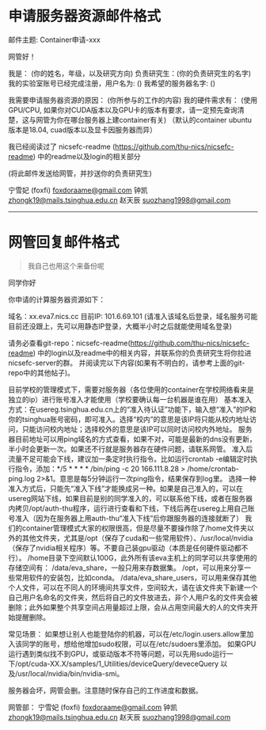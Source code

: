 # 申请服务器资源邮件格式

邮件主题: Container申请-xxx

网管好！

我是： (你的姓名，年级，以及研究方向)
负责研究生：(你的负责研究生的名字)
我的实验室账号已经完成注册，用户名为: ()
我希望的服务器名字: ()

我需要申请服务器资源的原因： (你所参与的工作的内容)
我的硬件需求有： (使用GPU/CPU, 如果你对CUDA版本以及GPU卡的版本有要求，请一定预先查询清楚，这与网管为你在哪台服务器上建container有关) 
  （默认的container ubuntu版本是18.04, cuad版本以及显卡因服务器而异）

我已经阅读过了 nicsefc-readme (https://github.com/thu-nics/nicsefc-readme) 中的readme以及login的相关部分

(将此邮件发送给网管，并抄送你的负责研究生)

宁雪妃 (foxfi)   foxdoraame@gmail.com
钟凯                zhongk19@mails.tsinghua.edu.cn
赵天辰             suozhang1998@gmail.com

---

# 网管回复邮件格式

> 我自己也用这个来备份呢

同学你好

你申请的计算服务器资源如下：

域名：xx.eva7.nics.cc 
    目前IP: 101.6.69.101 (请准入该域名后登录，域名服务可能目前还没跟上，先可以用静态IP登录，大概半小时之后就能使用域名登录)

请务必查看git-repo：nicsefc-readme(https://github.com/thu-nics/nicsefc-readme)  中的login以及readme中的相关内容，并联系你的负责研究生将你拉进nicsefc-server的群。
并阅读完以下内容(如果有不明白的，请参考上面的git-repo中的其他帖子)。
    
目前学校的管理模式下，需要对服务器（各位使用的container在学校网络看来是独立的ip）进行账号准入才能使用（学校要确认每一台机器是谁在用）
基本准入方式：在usereg.tsinghua.edu.cn上的“准入待认证”功能下，输入想“准入”的IP和你的tsinghua账号密码，即可准入。选择“校内”的意思是该IP将只能从校内地址访问，只能访问校内地址；选择校外的意思是该IP可以同时访问校内外地址。
服务器目前地址可以用ping域名的方式查看，如果不对，可能是最新的dns没有更新，半小时会更新一次。如果还不行就是服务器存在硬件问题，请联系网管。
准入后流量不足可能会下线，建议加一条定时执行指令。比如运行crontab -e编辑定时执行指令，添加：*/5 * * * * /bin/ping -c 20 166.111.8.28 > /home/crontab-ping.log 2>&1。意思是每5分钟运行一次ping指令，结果保存到log里。
选择一种准入方式后，只能先“准入下线”才能换成另一种。如果是自己准入的，可以在usereg网站下线，如果目前是别的同学准入的，可以联系他下线，或者在服务器内拷贝/opt/auth-thu程序，运行进行查看和下线，下线后再在usereg上用自己账号准入（因为在服务器上用auth-thu“准入下线”后你跟服务器的连接就断了）
我们的container管理模式大家的权限很高，但是尽量不要操作除了/home文件夹以外的其他文件夹，尤其是/opt（保存了cuda和一些常用软件）、/usr/local/nvidia（保存了nvidia相关程序）等。不要自己装gpu驱动（本质是任何硬件驱动都不行）。
/home目录下空间默认100G，此外所有该eva主机上的同学可以共享使用的存储空间有：
/data/eva_share，一般只用来存数据集。
/opt，可以用来分享一些常用软件的安装包，比如conda。
/data/eva_share_users，可以用来保存其他个人文件，可以在不同人的环境间共享文件，空间较大，请在该文件夹下新建一个自己用户名命名的文件夹，然后将自己的文件放进去，非个人用户名的文件夹会被删除；此外如果整个共享空间占用量超过上限，会从占用空间最大的人的文件夹开始提醒删除。

常见场景：
如果想让别人也能登陆你的机器，可以在/etc/login.users.allow里加入该同学的账号，想给他增加sudo权限，可以在/etc/sudoers里添加。
如果GPU运行遇到类似找不到GPU，或驱动版本不符等问题，可以先用sudo运行一下/opt/cuda-XX.X/samples/1_Utilities/deviceQuery/deveceQuery  以及/usr/local/nvidia/bin/nvidia-smi。

服务器会坏，网管会删。注意随时保存自己的工作进度和数据。

网管部：
宁雪妃 (foxfi)   foxdoraame@gmail.com
钟凯                zhongk19@mails.tsinghua.edu.cn
赵天辰             suozhang1998@gmail.com
